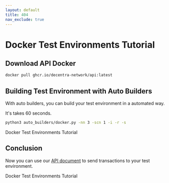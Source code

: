 ```yaml
---
layout: default
title: 404
nav_exclude: true
---
```


# Docker Test Environments Tutorial

## Download API Docker

```bash
docker pull ghcr.io/decentra-network/api:latest
```

## Building Test Environment with Auto Builders
With auto builders, you can build your test environment in a automated way.

It's takes 60 seconds.

```bash
python3 auto_builders/docker.py -nn 3 -scn 1 -i -r -s
```
<walkthrough-footnote>Docker Test Environments Tutorial</walkthrough-footnote>

## Conclusion

Now you can use our [API document](https://docs.decentranetwork.org/systems/api.html) to send transactions to your test environment.

<walkthrough-conclusion-trophy></walkthrough-conclusion-trophy>



<walkthrough-footnote>Docker Test Environments Tutorial</walkthrough-footnote>
